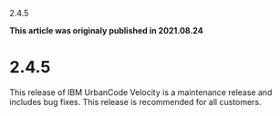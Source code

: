 





2.4.5

**This article was originaly published in 2021.08.24**


2.4.5
=====




This release of IBM UrbanCode Velocity is a maintenance release and includes bug fixes. This release is recommended for all customers.

 

 




